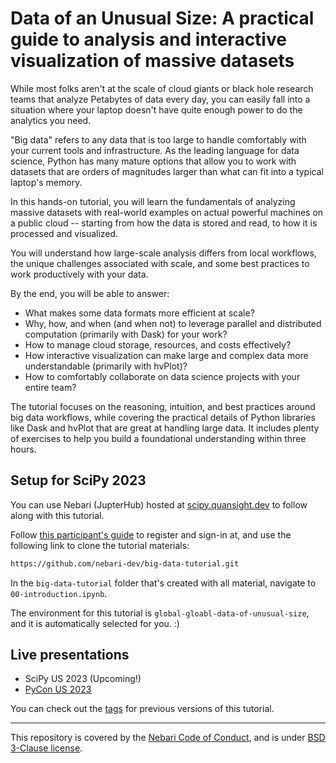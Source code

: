 # Data of an Unusual Size: A practical guide to analysis and interactive visualization of massive datasets

While most folks aren't at the scale of cloud giants or black hole research teams that analyze Petabytes of data every day, you can easily fall into a situation where your laptop doesn't have quite enough power to do the analytics you need.

"Big data" refers to any data that is too large to handle comfortably with your current tools and infrastructure. As the leading language for data science, Python has many mature options that allow you to work with datasets that are orders of magnitudes larger than what can fit into a typical laptop's memory.

In this hands-on tutorial, you will learn the fundamentals of analyzing massive datasets with real-world examples on actual powerful machines on a public cloud -- starting from how the data is stored and read, to how it is processed and visualized.

You will understand how large-scale analysis differs from local workflows, the unique challenges associated with scale, and some best practices to work productively with your data.

By the end, you will be able to answer:

- What makes some data formats more efficient at scale?
- Why, how, and when (and when not) to leverage parallel and distributed computation (primarily with Dask) for your work?
- How to manage cloud storage, resources, and costs effectively?
- How interactive visualization can make large and complex data more understandable (primarily with hvPlot)?
- How to comfortably collaborate on data science projects with your entire team?

The tutorial focuses on the reasoning, intuition, and best practices around big data workflows, while covering the practical details of Python libraries like Dask and hvPlot that are great at handling large data. It includes plenty of exercises to help you build a foundational understanding within three hours.

<!-- TODO: Update and uncomment

## Repository structure

### Tutorial structure

### Supporting resources

-->

## Setup for SciPy 2023

You can use Nebari (JupterHub) hosted at [scipy.quansight.dev](https://http://scipy.quansight.dev/) to follow along with this tutorial.

Follow [this participant's guide](https://docs.google.com/document/d/1vnWhNyUBRpILb2MAHQfTmZQY3pCIaCmroV9ke49nQlE/edit) to register and sign-in at, and use the following link to clone the tutorial materials:

```bash
https://github.com/nebari-dev/big-data-tutorial.git
```

In the `big-data-tutorial` folder that's created with all material, navigate to `00-introduction.ipynb`.

The environment for this tutorial is `global-gloabl-data-of-unusual-size`, and it is automatically selected for you. :)


## Live presentations

* SciPy US 2023 (Upcoming!)
* [PyCon US 2023](https://us.pycon.org/2023/schedule/presentation/64/)

You can check out the [tags](todo) for previous versions of this tutorial.

---

This repository is covered by the [Nebari Code of Conduct](https://github.com/nebari-dev/governance/blob/main/CODE_OF_CONDUCT.md),
and is under [BSD 3-Clause license](https://github.com/nebari-dev/nebari/blob/develop/LICENSE).
